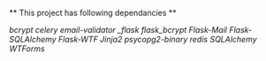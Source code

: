 ** This project has following dependancies **

_bcrypt_
_celery_
_email-validator
\_flask_
_flask_bcrypt_
_Flask-Mail_
_Flask-SQLAlchemy_
_Flask-WTF_
_Jinja2_
_psycopg2-binary_
_redis_
_SQLAlchemy_
_WTForms_
